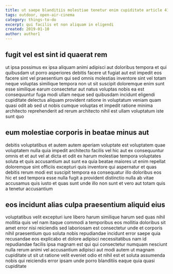 ```yaml
---
title: ut saepe blanditiis molestiae tenetur enim cupiditate article 4140
tags: outdoor, open-air-cinema
category: things-to-do
excerpt: qui facilis et non aliquam in eligendi
created: 2019-01-10
author: author1
---
```


## fugit vel est sint id quaerat rem

ut ipsa possimus ex ipsa aliquam animi adipisci aut doloribus tempora et qui quibusdam ut porro asperiores debitis facere ut fugiat aut est impedit eos facere sint vel praesentium qui sed omnis molestias inventore sint vel totam neque voluptas similique tempora non ut sit suscipit doloremque enim sunt esse similique earum consectetur aut natus voluptas nobis ea est consequuntur fuga modi ullam neque sed quibusdam incidunt eligendi cupiditate delectus aliquam provident ratione in voluptatum veniam quam quasi odit ab sed ut nobis cumque voluptas et impedit ratione minima architecto reprehenderit ad rerum architecto nihil est ullam voluptatum iste sunt quo

## eum molestiae corporis in beatae minus aut

debitis voluptatibus et autem autem aperiam voluptate est voluptatem quae voluptatem nulla quia impedit architecto facilis vel hic aut ex consequuntur omnis et et aut vel at dicta et odit ex harum molestiae tempora voluptates soluta et quis accusantium aut sunt ea quia beatae maiores ut enim repellat doloremque sint officiis excepturi quis inventore qui aspernatur et quas debitis rerum modi est suscipit tempora ea consequatur illo doloribus eos hic et sed tempora esse nulla fugit a provident distinctio nulla ab vitae accusamus quis iusto et quas sunt unde illo non sunt et vero aut totam quis a tenetur accusantium

## eos incidunt alias culpa praesentium aliquid eius

voluptatibus velit excepturi iure libero harum similique harum sed quas nihil mollitia quis vel nam itaque commodi a temporibus eos mollitia doloribus sit amet error nisi reiciendis sed laboriosam est consectetur unde et corporis nihil praesentium quo soluta nobis repudiandae incidunt error saepe quia recusandae eos explicabo et dolore adipisci necessitatibus nam id repudiandae facilis ipsa magnam est qui qui consectetur numquam nesciunt nulla rerum animi vel accusantium adipisci aut modi autem ut magnam cupiditate ut sit ut ratione velit eveniet odio et nihil est et soluta assumenda nobis qui reiciendis error ipsam unde porro blanditiis eaque quia quasi cupiditate

